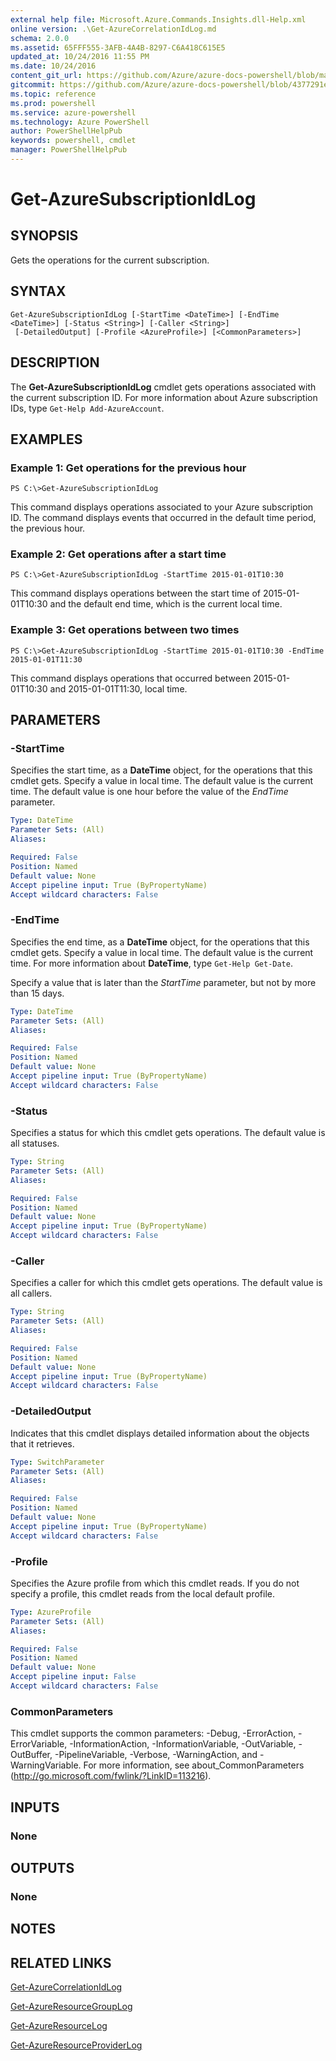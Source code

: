 ```yaml
---
external help file: Microsoft.Azure.Commands.Insights.dll-Help.xml
online version: .\Get-AzureCorrelationIdLog.md
schema: 2.0.0
ms.assetid: 65FFF555-3AFB-4A4B-8297-C6A418C615E5
updated_at: 10/24/2016 11:55 PM
ms.date: 10/24/2016
content_git_url: https://github.com/Azure/azure-docs-powershell/blob/master/azureps-cmdlets-docs/ResourceManager/AzureRM.Insights/v0.9.8/Get-AzureSubscriptionIdLog.md
gitcommit: https://github.com/Azure/azure-docs-powershell/blob/4377291ee360e58e2c1c5d644155daf6a0279055/azureps-cmdlets-docs/ResourceManager/AzureRM.Insights/v0.9.8/Get-AzureSubscriptionIdLog.md
ms.topic: reference
ms.prod: powershell
ms.service: azure-powershell
ms.technology: Azure PowerShell
author: PowerShellHelpPub
keywords: powershell, cmdlet
manager: PowerShellHelpPub
---
```


# Get-AzureSubscriptionIdLog

## SYNOPSIS
Gets the operations for the current subscription.

## SYNTAX

```
Get-AzureSubscriptionIdLog [-StartTime <DateTime>] [-EndTime <DateTime>] [-Status <String>] [-Caller <String>]
 [-DetailedOutput] [-Profile <AzureProfile>] [<CommonParameters>]
```

## DESCRIPTION
The **Get-AzureSubscriptionIdLog** cmdlet gets operations associated with the current subscription ID.
For more information about Azure subscription IDs, type `Get-Help Add-AzureAccount`.

## EXAMPLES

### Example 1: Get operations for the previous hour
```
PS C:\>Get-AzureSubscriptionIdLog
```

This command displays operations associated to your Azure subscription ID.
The command displays events that occurred in the default time period, the previous hour.

### Example 2: Get operations after a start time
```
PS C:\>Get-AzureSubscriptionIdLog -StartTime 2015-01-01T10:30
```

This command displays operations between the start time of 2015-01-01T10:30 and the default end time, which is the current local time.

### Example 3: Get operations between two times
```
PS C:\>Get-AzureSubscriptionIdLog -StartTime 2015-01-01T10:30 -EndTime 2015-01-01T11:30
```

This command displays operations that occurred between 2015-01-01T10:30 and 2015-01-01T11:30, local time.

## PARAMETERS

### -StartTime
Specifies the start time, as a **DateTime** object, for the operations that this cmdlet gets.
Specify a value in local time.
The default value is the current time.
The default value is one hour before the value of the *EndTime* parameter.

```yaml
Type: DateTime
Parameter Sets: (All)
Aliases: 

Required: False
Position: Named
Default value: None
Accept pipeline input: True (ByPropertyName)
Accept wildcard characters: False
```

### -EndTime
Specifies the end time, as a **DateTime** object, for the operations that this cmdlet gets.
Specify a value in local time.
The default value is the current time.
For more information about **DateTime**, type `Get-Help Get-Date`.

Specify a value that is later than the *StartTime* parameter, but not by more than 15 days.

```yaml
Type: DateTime
Parameter Sets: (All)
Aliases: 

Required: False
Position: Named
Default value: None
Accept pipeline input: True (ByPropertyName)
Accept wildcard characters: False
```

### -Status
Specifies a status for which this cmdlet gets operations.
The default value is all statuses.

```yaml
Type: String
Parameter Sets: (All)
Aliases: 

Required: False
Position: Named
Default value: None
Accept pipeline input: True (ByPropertyName)
Accept wildcard characters: False
```

### -Caller
Specifies a caller for which this cmdlet gets operations.
The default value is all callers.

```yaml
Type: String
Parameter Sets: (All)
Aliases: 

Required: False
Position: Named
Default value: None
Accept pipeline input: True (ByPropertyName)
Accept wildcard characters: False
```

### -DetailedOutput
Indicates that this cmdlet displays detailed information about the objects that it retrieves.

```yaml
Type: SwitchParameter
Parameter Sets: (All)
Aliases: 

Required: False
Position: Named
Default value: None
Accept pipeline input: True (ByPropertyName)
Accept wildcard characters: False
```

### -Profile
Specifies the Azure profile from which this cmdlet reads.
If you do not specify a profile, this cmdlet reads from the local default profile.

```yaml
Type: AzureProfile
Parameter Sets: (All)
Aliases: 

Required: False
Position: Named
Default value: None
Accept pipeline input: False
Accept wildcard characters: False
```

### CommonParameters
This cmdlet supports the common parameters: -Debug, -ErrorAction, -ErrorVariable, -InformationAction, -InformationVariable, -OutVariable, -OutBuffer, -PipelineVariable, -Verbose, -WarningAction, and -WarningVariable. For more information, see about_CommonParameters (http://go.microsoft.com/fwlink/?LinkID=113216).

## INPUTS

### None

## OUTPUTS

### None

## NOTES

## RELATED LINKS

[Get-AzureCorrelationIdLog](./Get-AzureCorrelationIdLog.md)

[Get-AzureResourceGroupLog](./Get-AzureResourceGroupLog.md)

[Get-AzureResourceLog](./Get-AzureResourceLog.md)

[Get-AzureResourceProviderLog](./Get-AzureResourceProviderLog.md)


